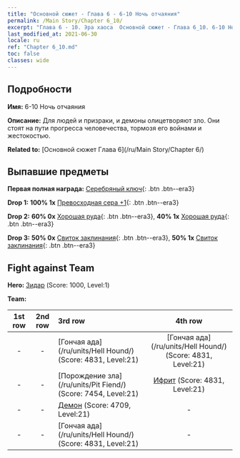 ```yaml
---
title: "Основной сюжет - Глава 6 - 6-10 Ночь отчаяния"
permalink: /Main Story/Chapter 6_10/
excerpt: "Глава 6 - 10. Эра хаоса  Основной сюжет - Глава 6_10. 6-10 Ночь отчаяния"
last_modified_at: 2021-06-30
locale: ru
ref: "Chapter 6_10.md"
toc: false
classes: wide
---
```


## Подробности

 **Имя:** 6-10 Ночь отчаяния

 **Описание:** Для людей и призраки, и демоны олицетворяют зло. Они стоят на пути прогресса человечества, тормозя его войнами и жестокостью.

 **Related to:** [Основной сюжет Глава 6](/ru/Main Story/Chapter 6/)

## Выпавшие предметы

 **Первая полная награда:** [Серебряный ключ](/ItemsRU/con_693/){: .btn .btn--era3}

 **Drop 1:** **100% 1x** [Превосходная сера +1](/ItemsRU/mat_22/){: .btn .btn--era3}

 **Drop 2:** **60% 0x** [Хорошая руда](/ItemsRU/mat_12/){: .btn .btn--era3}, **40% 1x** [Хорошая руда](/ItemsRU/mat_12/){: .btn .btn--era3}

 **Drop 3:** **50% 0x** [Свиток заклинания](/ItemsRU/con_694/){: .btn .btn--era3}, **50% 1x** [Свиток заклинания](/ItemsRU/con_694/){: .btn .btn--era3}


## Fight against Team
 **Hero:** [Зидар](/ru/heroes/Zydar/) (Score: 1000, Level:1)

 **Team:**


  | 1st row | 2nd row | 3rd row | 4th row |
  |:----:|:----:|:----|:----:|
  | - | - | [Гончая ада](/ru/units/Hell Hound/) (Score: 4831, Level:21)  | [Гончая ада](/ru/units/Hell Hound/) (Score: 4831, Level:21)  |
  | - | - | [Порождение зла](/ru/units/Pit Fiend/) (Score: 7454, Level:21)  | [Ифрит](/ru/units/Efreeti/) (Score: 4831, Level:21)  |
  | - | - | [Демон](/ru/units/Demon/) (Score: 4709, Level:21)  | - |
  | - | - | [Гончая ада](/ru/units/Hell Hound/) (Score: 4831, Level:21)  | - |


